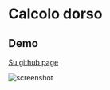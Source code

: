 # Calcolo dorso

## Demo
[Su github page](https://archistico.github.io/CalcoloDorsoLibro/)

![screenshot](https://github.com/archistico/CalcoloDorsoLibro/blob/main/screenshot.png?raw=true) 
